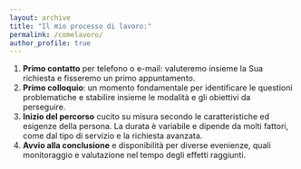 ```yaml
---
layout: archive
title: "Il mio processo di lavoro:"
permalink: /comelavoro/
author_profile: true
---
```


1.    **Primo contatto** per telefono o e-mail: valuteremo insieme la Sua richiesta e fisseremo un primo appuntamento.
1.    **Primo colloquio**: un momento fondamentale per identificare le questioni problematiche e stabilire insieme le modalità e gli obiettivi da perseguire.
1.    **Inizio del percorso** cucito su misura secondo le caratteristiche ed esigenze della persona. La durata è variabile e dipende da molti fattori, come dal tipo di servizio e la richiesta avanzata. 
1.    **Avvio alla conclusione** e disponibilità per diverse evenienze, quali monitoraggio e valutazione nel tempo degli effetti raggiunti.


